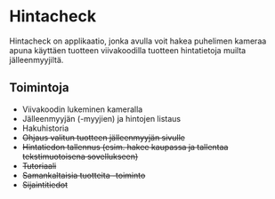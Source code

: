 # Hintacheck

Hintacheck on applikaatio, jonka avulla voit hakea puhelimen kameraa apuna käyttäen tuotteen viivakoodilla tuotteen hintatietoja muilta jälleenmyyjiltä.

## Toimintoja

- Viivakoodin lukeminen kameralla
- Jälleenmyyjän (-myyjien) ja hintojen listaus
- Hakuhistoria
- ~~Ohjaus valitun tuotteen jälleenmyyjän sivulle~~
- ~~Hintatiedon tallennus (esim. hakee kaupassa ja tallentaa tekstimuotoisena sovellukseen)~~
- ~~Tutoriaali~~
- ~~Samankaltaisia tuotteita -toiminto~~
- ~~Sijaintitiedot~~
